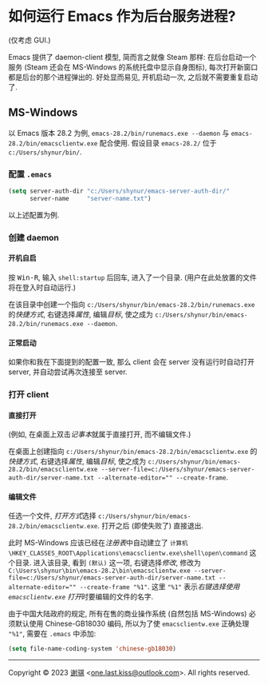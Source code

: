 <!-- ~shynur/.emacs.d/docs/Emacs-use_daemon.md -->

# 如何运行 Emacs 作为后台服务进程?

(仅考虑 GUI.)

Emacs 提供了 daemon-client 模型, 简而言之就像 Steam 那样: 在后台启动一个服务 (Steam 还会在 MS-Windows 的系统托盘中显示自身图标), 每次打开新窗口都是后台的那个进程弹出的.
好处显而易见, 开机启动一次, 之后就不需要重复启动了.

## MS-Windows

以 Emacs 版本 28.2 为例, `emacs-28.2/bin/runemacs.exe --daemon` 与 `emacs-28.2/bin/emacsclientw.exe` 配合使用.
假设目录 `emacs-28.2/` 位于 `c:/Users/shynur/bin/`.

### 配置 `.emacs`

```lisp
(setq server-auth-dir "c:/Users/shynur/emacs-server-auth-dir/"
      server-name     "server-name.txt")
```

以上述配置为例.

### 创建 daemon

#### 开机自启

按 <kbd>Win-R</kbd>, 输入 `shell:startup` 后回车, 进入了一个目录.
(用户在此处放置的文件将在登入时自动运行.)

在该目录中创建一个指向 `c:/Users/shynur/bin/emacs-28.2/bin/runemacs.exe` 的*快捷方式*, 右键选择*属性*, 编辑*目标*, 使之成为 `c:/Users/shynur/bin/emacs-28.2/bin/runemacs.exe --daemon`.

#### 正常启动

如果你和我在下面提到的配置一致, 那么 client 会在 server 没有运行时自动打开 server, 并自动尝试再次连接至 server.

### 打开 client

#### 直接打开

(例如, 在桌面上双击*记事本*就属于直接打开, 而不编辑文件.)

在桌面上创建指向 `c:/Users/shynur/bin/emacs-28.2/bin/emacsclientw.exe` 的*快捷方式*, 右键选择*属性*, 编辑*目标*, 使之成为 `c:/Users/shynur/bin/emacs-28.2/bin/emacsclientw.exe --server-file=c:/Users/shynur/emacs-server-auth-dir/server-name.txt --alternate-editor="" --create-frame`.

#### 编辑文件

任选一个文件, *打开方式*选择 `c:/Users/shynur/bin/emacs-28.2/bin/emacsclientw.exe`.
打开之后 (即使失败了) 直接退出.

此时 MS-Windows 应该已经在*注册表*中自动建立了 `计算机\HKEY_CLASSES_ROOT\Applications\emacsclientw.exe\shell\open\command` 这个目录.
进入该目录, 看到 `(默认)` 这一项, 右键选择*修改*, 修改为 `C:\Users\shynur\bin\emacs-28.2\bin\emacsclientw.exe --server-file=c:/Users/shynur/emacs-server-auth-dir/server-name.txt --alternate-editor="" --create-frame "%1"`.
这里 `"%1"` 表示*右键选择使用 `emacsclientw.exe` 打开*时要编辑的文件的名字.

由于中国大陆政府的规定, 所有在售的商业操作系统 (自然包括 MS-Windows) 必须默认使用 Chinese-GB18030 编码, 所以为了使 `emacsclientw.exe` 正确处理 `"%1"`, 需要在 `.emacs` 中添加:

```lisp
(setq file-name-coding-system 'chinese-gb18030)
```

___

Copyright &copy; 2023 [谢骐](https://github.com/shynur) \<<one.last.kiss@outlook.com>\>.  All rights reserved.

<!-- Local Variables: -->
<!-- coding: utf-8-unix -->
<!-- End: -->
